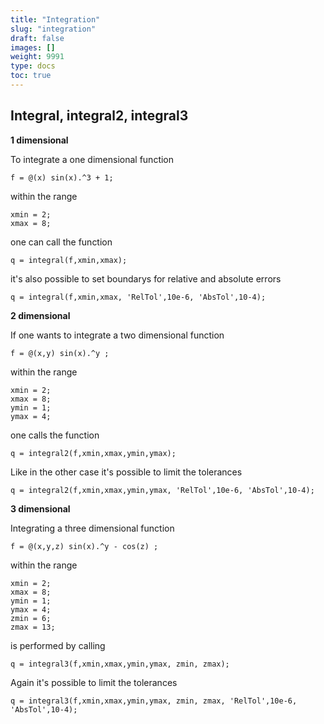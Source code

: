 ```yaml
---
title: "Integration"
slug: "integration"
draft: false
images: []
weight: 9991
type: docs
toc: true
---
```


## Integral, integral2, integral3
**1 dimensional**

To integrate a one dimensional function

    f = @(x) sin(x).^3 + 1;
within the range

    xmin = 2;
    xmax = 8;
one can call the function

    q = integral(f,xmin,xmax);
it's also possible to set boundarys for relative and absolute errors

    q = integral(f,xmin,xmax, 'RelTol',10e-6, 'AbsTol',10-4);

**2 dimensional**

If one wants to integrate a two dimensional function

    f = @(x,y) sin(x).^y ;
within the range

    xmin = 2;
    xmax = 8;
    ymin = 1;
    ymax = 4;

one calls the function

    q = integral2(f,xmin,xmax,ymin,ymax);
Like in the other case it's possible to limit the tolerances

    q = integral2(f,xmin,xmax,ymin,ymax, 'RelTol',10e-6, 'AbsTol',10-4);

**3 dimensional**

Integrating a three dimensional function

    f = @(x,y,z) sin(x).^y - cos(z) ;
within the range

    xmin = 2;
    xmax = 8;
    ymin = 1;
    ymax = 4;
    zmin = 6;
    zmax = 13;

is performed by calling

    q = integral3(f,xmin,xmax,ymin,ymax, zmin, zmax);
Again it's possible to limit the tolerances

    q = integral3(f,xmin,xmax,ymin,ymax, zmin, zmax, 'RelTol',10e-6, 'AbsTol',10-4);



